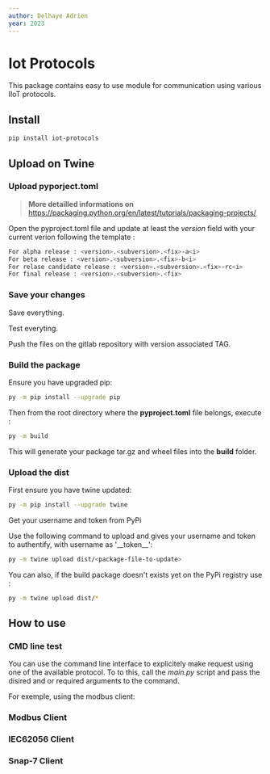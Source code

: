 ```yaml
---
author: Delhaye Adrien
year: 2023
---
```


# Iot Protocols

This package contains easy to use module for communication using various IIoT protocols.

## Install

```bash
pip install iot-protocols 
```

## Upload on Twine

### Upload pyporject.toml

> **More detailled informations on** <https://packaging.python.org/en/latest/tutorials/packaging-projects/>

Open the pyproject.toml file and update at least the _version_ field with your current verion following the template :

```bash
For alpha release : <version>.<subversion>.<fix>-a<i>
For beta release : <version>.<subversion>.<fix>-b<i>
For relase candidate release : <version>.<subversion>.<fix>-rc<i>
For final release : <version>.<subversion>.<fix>
```

### Save your changes

Save everything.

Test everyting.

Push the files on the gitlab repository with version associated TAG.

### Build the package

Ensure you have upgraded pip:

```bash
py -m pip install --upgrade pip
```

Then from the root directory where the **pyproject.toml** file belongs, execute :

```bash
py -m build
```

This will generate your package tar.gz and wheel files into the **build** folder.

### Upload the dist

First ensure you have twine updated:

```bash
py -m pip install --upgrade twine
```

Get your username and token from PyPi

Use the following command to upload and gives your username and token to authentify, with username as '\_\_token\_\_':

```bash
py -m twine upload dist/<package-file-to-update>
```

You can also, if the build package doesn't exists yet on the PyPi registry use :

```bash
py -m twine upload dist/*
```

## How to use

### CMD line test

You can use the command line interface to explicitely make request using one of the available protocol.
To to this, call the _main.py_ script and pass the disired and or required arguments to the command.

For exemple, using the modbus client:

### Modbus Client

### IEC62056 Client

### Snap-7 Client

